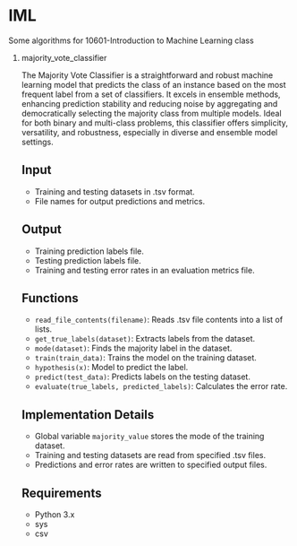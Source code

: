 # IML
Some algorithms for 10601-Introduction to Machine Learning class

1. majority_vote_classifier

    The Majority Vote Classifier is a straightforward and robust machine learning model that predicts the class of an instance based on the most frequent label from a set of classifiers. It excels in ensemble methods, enhancing prediction stability and reducing noise by aggregating and democratically selecting the majority class from multiple models. Ideal for both binary and multi-class problems, this classifier offers simplicity, versatility, and robustness, especially in diverse and ensemble model settings.

    ## Input
    - Training and testing datasets in .tsv format.
    - File names for output predictions and metrics.

    ## Output
    - Training prediction labels file.
    - Testing prediction labels file.
    - Training and testing error rates in an evaluation metrics file.

    ## Functions
    - `read_file_contents(filename)`: Reads .tsv file contents into a list of lists.
    - `get_true_labels(dataset)`: Extracts labels from the dataset.
    - `mode(dataset)`: Finds the majority label in the dataset.
    - `train(train_data)`: Trains the model on the training dataset.
    - `hypothesis(x)`: Model to predict the label.
    - `predict(test_data)`: Predicts labels on the testing dataset.
    - `evaluate(true_labels, predicted_labels)`: Calculates the error rate.

    ## Implementation Details
    - Global variable `majority_value` stores the mode of the training dataset.
    - Training and testing datasets are read from specified .tsv files.
    - Predictions and error rates are written to specified output files.

    ## Requirements
    - Python 3.x
    - sys
    - csv


 
